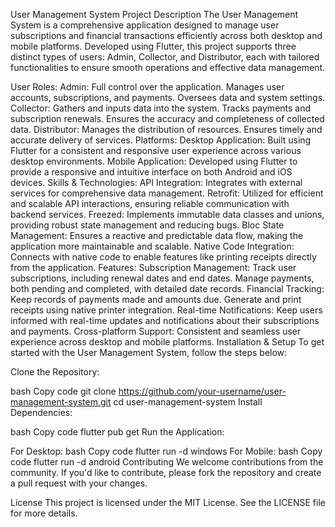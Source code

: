 User Management System
Project Description
The User Management System is a comprehensive application designed to manage user subscriptions and financial transactions efficiently across both desktop and mobile platforms. Developed using Flutter, this project supports three distinct types of users: Admin, Collector, and Distributor, each with tailored functionalities to ensure smooth operations and effective data management.

User Roles:
Admin:
Full control over the application.
Manages user accounts, subscriptions, and payments.
Oversees data and system settings.
Collector:
Gathers and inputs data into the system.
Tracks payments and subscription renewals.
Ensures the accuracy and completeness of collected data.
Distributor:
Manages the distribution of resources.
Ensures timely and accurate delivery of services.
Platforms:
Desktop Application:
Built using Flutter for a consistent and responsive user experience across various desktop environments.
Mobile Application:
Developed using Flutter to provide a responsive and intuitive interface on both Android and iOS devices.
Skills & Technologies:
API Integration:
Integrates with external services for comprehensive data management.
Retrofit:
Utilized for efficient and scalable API interactions, ensuring reliable communication with backend services.
Freezed:
Implements immutable data classes and unions, providing robust state management and reducing bugs.
Bloc State Management:
Ensures a reactive and predictable data flow, making the application more maintainable and scalable.
Native Code Integration:
Connects with native code to enable features like printing receipts directly from the application.
Features:
Subscription Management:
Track user subscriptions, including renewal dates and end dates.
Manage payments, both pending and completed, with detailed date records.
Financial Tracking:
Keep records of payments made and amounts due.
Generate and print receipts using native printer integration.
Real-time Notifications:
Keep users informed with real-time updates and notifications about their subscriptions and payments.
Cross-platform Support:
Consistent and seamless user experience across desktop and mobile platforms.
Installation & Setup
To get started with the User Management System, follow the steps below:

Clone the Repository:

bash
Copy code
git clone https://github.com/your-username/user-management-system.git
cd user-management-system
Install Dependencies:

bash
Copy code
flutter pub get
Run the Application:

For Desktop:
bash
Copy code
flutter run -d windows
For Mobile:
bash
Copy code
flutter run -d android
Contributing
We welcome contributions from the community. If you'd like to contribute, please fork the repository and create a pull request with your changes.

License
This project is licensed under the MIT License. See the LICENSE file for more details.
